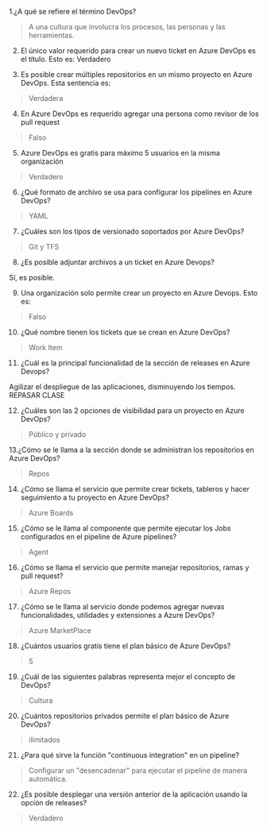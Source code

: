 1.¿A qué se refiere el término DevOps?

> A una cultura que involucra los procesos, las personas y las herramientas.

2. El único valor requerido para crear un nuevo ticket en Azure DevOps es el título. Esto es:
Verdadero

3. Es posible crear múltiples repositorios en un mismo proyecto en Azure DevOps. Esta sentencia es:

> Verdadera
4. En Azure DevOps es requerido agregar una persona como revisor de los pull request

> Falso

5. Azure DevOps es gratis para máximo 5 usuarios en la misma organización

> Verdadero

6. ¿Qué formato de archivo se usa para configurar los pipelines en Azure DevOps?

> YAML

7. ¿Cuáles son los tipos de versionado soportados por Azure DevOps?

> Git y TFS

8. ¿Es posible adjuntar archivos a un ticket en Azure Devops?

Sí, es posible.

9. Una organización solo permite crear un proyecto en Azure Devops. Esto es:

> Falso

10. ¿Qué nombre tienen los tickets que se crean en Azure DevOps?

> Work Item

11. ¿Cuál es la principal funcionalidad de la sección de releases en Azure Devops?

Agilizar el despliegue de las aplicaciones, disminuyendo los tiempos.
REPASAR CLASE

12. ¿Cuáles son las 2 opciones de visibilidad para un proyecto en Azure DevOps?

> Público y privado

13.¿Cómo se le llama a la sección donde se administran los repositorios en Azure DevOps?

> Repos

14. ¿Cómo se llama el servicio que permite crear tickets, tableros y hacer seguimiento a tu proyecto en Azure DevOps?

> Azure Boards

15. ¿Cómo se le llama al componente que permite ejecutar los Jobs configurados en el pipeline de Azure pipelines?

> Agent

16. ¿Cómo se llama el servicio que permite manejar repositorios, ramas y pull request?

> Azure Repos

17. ¿Cómo se le llama al servicio donde podemos agregar nuevas funcionalidades, utilidades y extensiones a Azure DevOps?

> Azure MarketPlace

18. ¿Cuántos usuarios gratis tiene el plan básico de Azure DevOps?

> 5

19. ¿Cuál de las siguientes palabras representa mejor el concepto de DevOps?

> Cultura

20. ¿Cuántos repositorios privados permite el plan básico de Azure DevOps?

> ilimitados

21. ¿Para qué sirve la función "continuous integration" en un pipeline?

> Configurar un "desencadenar" para ejecutar el pipeline de manera automática.

22. ¿Es posible desplegar una versión anterior de la aplicación usando la opción de releases?

> Verdadero